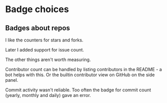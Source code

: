 # Badge choices


## Badges about repos

I like the counters for stars and forks.

Later I added support for issue count.

The other things  aren't worth measuring.

Contributor count can be handled by listing contributors in the README - a bot helps with this. Or the builtin contributor view on GitHub on the side panel.

Commit activity wasn't reliable. Too often the badge for commit count (yearly, monthly and daily) gave an error.
